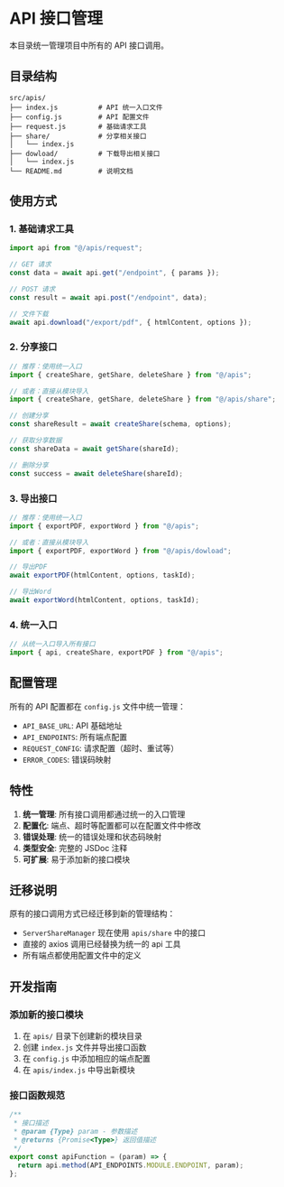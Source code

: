 # API 接口管理

本目录统一管理项目中所有的 API 接口调用。

## 目录结构

```
src/apis/
├── index.js          # API 统一入口文件
├── config.js         # API 配置文件
├── request.js        # 基础请求工具
├── share/            # 分享相关接口
│   └── index.js
├── dowload/          # 下载导出相关接口
│   └── index.js
└── README.md         # 说明文档
```

## 使用方式

### 1. 基础请求工具

```javascript
import api from "@/apis/request";

// GET 请求
const data = await api.get("/endpoint", { params });

// POST 请求
const result = await api.post("/endpoint", data);

// 文件下载
await api.download("/export/pdf", { htmlContent, options });
```

### 2. 分享接口

```javascript
// 推荐：使用统一入口
import { createShare, getShare, deleteShare } from "@/apis";

// 或者：直接从模块导入
import { createShare, getShare, deleteShare } from "@/apis/share";

// 创建分享
const shareResult = await createShare(schema, options);

// 获取分享数据
const shareData = await getShare(shareId);

// 删除分享
const success = await deleteShare(shareId);
```

### 3. 导出接口

```javascript
// 推荐：使用统一入口
import { exportPDF, exportWord } from "@/apis";

// 或者：直接从模块导入
import { exportPDF, exportWord } from "@/apis/dowload";

// 导出PDF
await exportPDF(htmlContent, options, taskId);

// 导出Word
await exportWord(htmlContent, options, taskId);
```

### 4. 统一入口

```javascript
// 从统一入口导入所有接口
import { api, createShare, exportPDF } from "@/apis";
```

## 配置管理

所有的 API 配置都在 `config.js` 文件中统一管理：

- `API_BASE_URL`: API 基础地址
- `API_ENDPOINTS`: 所有端点配置
- `REQUEST_CONFIG`: 请求配置（超时、重试等）
- `ERROR_CODES`: 错误码映射

## 特性

1. **统一管理**: 所有接口调用都通过统一的入口管理
2. **配置化**: 端点、超时等配置都可以在配置文件中修改
3. **错误处理**: 统一的错误处理和状态码映射
4. **类型安全**: 完整的 JSDoc 注释
5. **可扩展**: 易于添加新的接口模块

## 迁移说明

原有的接口调用方式已经迁移到新的管理结构：

- `ServerShareManager` 现在使用 `apis/share` 中的接口
- 直接的 axios 调用已经替换为统一的 api 工具
- 所有端点都使用配置文件中的定义

## 开发指南

### 添加新的接口模块

1. 在 `apis/` 目录下创建新的模块目录
2. 创建 `index.js` 文件并导出接口函数
3. 在 `config.js` 中添加相应的端点配置
4. 在 `apis/index.js` 中导出新模块

### 接口函数规范

```javascript
/**
 * 接口描述
 * @param {Type} param - 参数描述
 * @returns {Promise<Type>} 返回值描述
 */
export const apiFunction = (param) => {
  return api.method(API_ENDPOINTS.MODULE.ENDPOINT, param);
};
```
